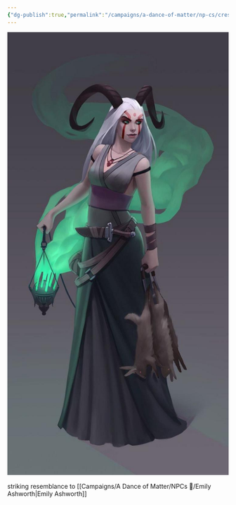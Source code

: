 ```yaml
---
{"dg-publish":true,"permalink":"/campaigns/a-dance-of-matter/np-cs/cressida-ashworth/"}
---
```


![attachments/Cressida_Ashworth.png|400](/img/user/attachments/Cressida_Ashworth.png)

striking resemblance to [[Campaigns/A Dance of Matter/NPCs 🤖/Emily Ashworth\|Emily Ashworth]]